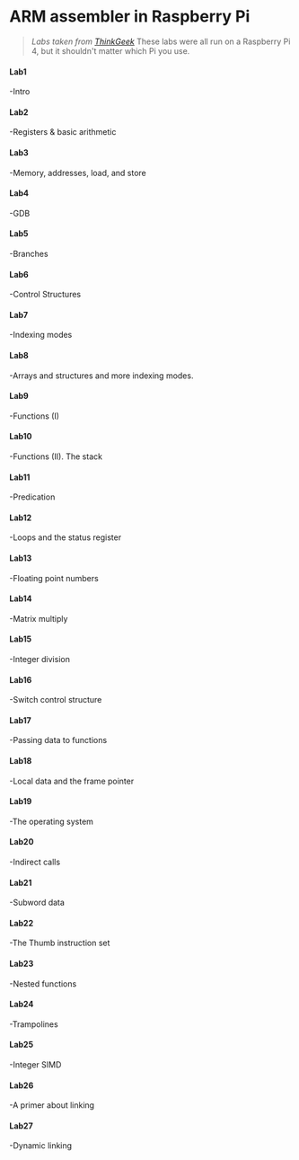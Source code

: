# ARM assembler in Raspberry Pi
>*Labs taken from [ThinkGeek](https://thinkingeek.com/arm-assembler-raspberry-pi/)*
>These labs were all run on a Raspberry Pi 4, but it shouldn't matter which Pi you use.

#### Lab1
-Intro
#### Lab2
-Registers & basic arithmetic
#### Lab3
-Memory, addresses, load, and store
#### Lab4
-GDB
#### Lab5
-Branches
#### Lab6
-Control Structures
#### Lab7
-Indexing modes
#### Lab8
-Arrays and structures and more indexing modes.
#### Lab9
-Functions (I)
#### Lab10
-Functions (II). The stack
#### Lab11
-Predication
#### Lab12
-Loops and the status register
#### Lab13
-Floating point numbers
#### Lab14
-Matrix multiply
#### Lab15
-Integer division
#### Lab16
-Switch control structure
#### Lab17
-Passing data to functions
#### Lab18
-Local data and the frame pointer
#### Lab19
-The operating system
#### Lab20
-Indirect calls
#### Lab21
-Subword data
#### Lab22
-The Thumb instruction set
#### Lab23
-Nested functions
#### Lab24
-Trampolines
#### Lab25
-Integer SIMD
#### Lab26
-A primer about linking
#### Lab27
-Dynamic linking